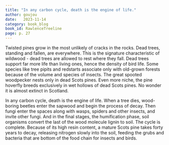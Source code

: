```yaml
---
title: "In any carbon cycle, death is the engine of life."
author: goujou
date:   2023-11-14
category: book_blog
book_id: RawlenceTreeline
page: p. 27
---
```

Twisted pines grow in the most unlikely of cracks in the rocks.
Dead trees, standing and fallen, are everywhere.
This is the signature characteristic of wildwood - dead trees are allowed to rest where they fall.
Dead trees support far more life than living ones, hence the density of bird life.
Some species like tree pipits and redstarts associate only with old-grown forests because of the volume and species of insects.
The great spooted woodpecker nests only in dead Scots pines.
Even more niche, the pine hoverfly breeds exclusively in wet hollows of dead Scots pines.
No wonder it is almost extinct in Scotland.

In any carbon cycle, death is the engine of life.
When a tree dies, wood-boring beetles enter the sapwood and begin the process of decay.
Then fungi enter the spaces along with wasps, spiders and other insects, and invite other fungi.
And in the final stages, the humification phase, soil organisms convert the last of the wood molecule lignin to soil.
The cycle is complete.
Because of its high resin content, a mature Scots pine takes forty years to decay, releasing nitrogen slowly into the soil, feeding the grubs and bacteria that are bottom of the food chain for insects and birds.
